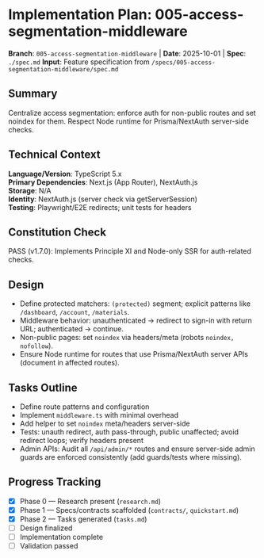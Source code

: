# Implementation Plan: 005-access-segmentation-middleware

**Branch**: `005-access-segmentation-middleware` | **Date**: 2025-10-01 | **Spec**: `./spec.md`
**Input**: Feature specification from `/specs/005-access-segmentation-middleware/spec.md`

## Summary

Centralize access segmentation: enforce auth for non-public routes and set noindex for them. Respect
Node runtime for Prisma/NextAuth server-side checks.

## Technical Context

**Language/Version**: TypeScript 5.x  
**Primary Dependencies**: Next.js (App Router), NextAuth.js  
**Storage**: N/A  
**Identity**: NextAuth.js (server check via getServerSession)  
**Testing**: Playwright/E2E redirects; unit tests for headers

## Constitution Check

PASS (v1.7.0): Implements Principle XI and Node-only SSR for auth-related checks.

## Design

- Define protected matchers: `(protected)` segment; explicit patterns like `/dashboard`, `/account`,
  `/materials`.
- Middleware behavior: unauthenticated → redirect to sign-in with return URL; authenticated →
  continue.
- Non-public pages: set `noindex` via headers/meta (robots `noindex, nofollow`).
- Ensure Node runtime for routes that use Prisma/NextAuth server APIs (document in affected routes).

## Tasks Outline

- Define route patterns and configuration
- Implement `middleware.ts` with minimal overhead
- Add helper to set `noindex` meta/headers server-side
- Tests: unauth redirect, auth pass-through, public unaffected; avoid redirect loops; verify headers
  present
- Admin APIs: Audit all `/api/admin/*` routes and ensure server-side admin guards are enforced
  consistently (add guards/tests where missing).

## Progress Tracking

- [x] Phase 0 — Research present (`research.md`)
- [x] Phase 1 — Specs/contracts scaffolded (`contracts/`, `quickstart.md`)
- [x] Phase 2 — Tasks generated (`tasks.md`)
- [ ] Design finalized
- [ ] Implementation complete
- [ ] Validation passed
